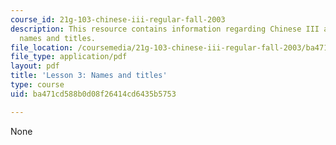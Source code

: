 ```yaml
---
course_id: 21g-103-chinese-iii-regular-fall-2003
description: This resource contains information regarding Chinese III assignments,
  names and titles.
file_location: /coursemedia/21g-103-chinese-iii-regular-fall-2003/ba471cd588b0d08f26414cd6435b5753_MIT21G_103F03_lesson3.pdf
file_type: application/pdf
layout: pdf
title: 'Lesson 3: Names and titles'
type: course
uid: ba471cd588b0d08f26414cd6435b5753

---
```

None